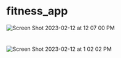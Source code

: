 # fitness_app
![Screen Shot 2023-02-12 at 12 07 00 PM](https://user-images.githubusercontent.com/72527380/218328592-4f03a5e0-6c6d-4fc0-8b73-73e44f7c1bbf.png)
#
![Screen Shot 2023-02-12 at 1 02 02 PM](https://user-images.githubusercontent.com/72527380/218328548-75d8b945-2a93-4f12-bb5c-ebc10b7204d7.png)
